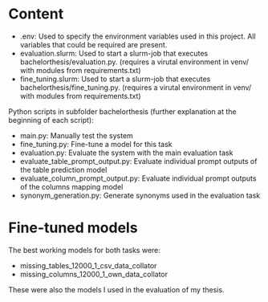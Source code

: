 # Content
- .env: Used to specify the environment variables used in this project. All variables that could be required are present.
- evaluation.slurm: Used to start a slurm-job that executes bachelorthesis/evaluation.py. (requires a virutal environment in venv/ with modules from requirements.txt)
- fine_tuning.slurm: Used to start a slurm-job that executes bachelorthesis/fine_tuning.py. (requires a virutal environment in venv/ with modules from requirements.txt)

Python scripts in subfolder bachelorthesis (further explanation at the beginning of each script):
- main.py: Manually test the system
- fine_tuning.py: Fine-tune a model for this task
- evaluation.py: Evaluate the system with the main evaluation task
- evaluate_table_prompt_output.py: Evaluate individual prompt outputs of the table prediction model
- evaluate_column_prompt_output.py: Evaluate individual prompt outputs of the columns mapping model
- synonym_generation.py: Generate synonyms used in the evaluation task


# Fine-tuned models
The best working models for both tasks were:
- missing_tables_12000_1_csv_data_collator
- missing_columns_12000_1_own_data_collator

These were also the models I used in the evaluation of my thesis.